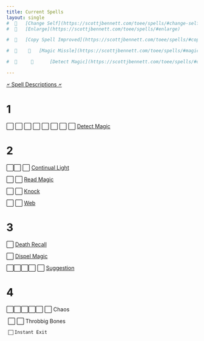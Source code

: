 ```yaml
---
title: Current Spells
layout: single
#  ⃞   [Change Self](https://scottjbennett.com/toee/spells/#change-self) 
#  ⃞   [Enlarge](https://scottjbennett.com/toee/spells/#enlarge)

#  ⃞   [Copy Spell Improved](https://scottjbennett.com/toee/spells/#copy-spell-improved)

#  ⃞    ⃞   [Magic Missle](https://scottjbennett.com/toee/spells/#magic-missile) 

#  ⃞     ⃞      [Detect Magic](https://scottjbennett.com/toee/spells/#detect-magic)

---
```


[🗲 Spell Descriptions 🗲](/toee/spells)

# 1

   ⃞       ⃞       ⃞       ⃞       ⃞       ⃞       ⃞       ⃞     [Detect Magic](https://scottjbennett.com/toee/spells/#detect-magic)


# 2

⃞⃞ ⃞   [Continual Light](https://scottjbennett.com/toee/spells/#continual-light)

⃞ ⃞   [Read Magic](https://scottjbennett.com/toee/spells/#read-magic)

⃞ ⃞   [Knock](https://scottjbennett.com/toee/spells/#knock)

⃞ ⃞   [Web](https://scottjbennett.com/toee/spells/#web)

# 3

 ⃞   [Death Recall](https://scottjbennett.com/toee/spells/#death-recall)

 ⃞   [Dispel Magic](https://scottjbennett.com/toee/spells/#dispel-magic)

⃞⃞⃞⃞ ⃞   [Suggestion](https://scottjbennett.com/toee/spells/#suggestion) 

# 4

⃞⃞⃞⃞⃞ ⃞   Chaos

​     ⃞              ⃞                 Throbbig Bones  

      ⃞ Instant Exit

